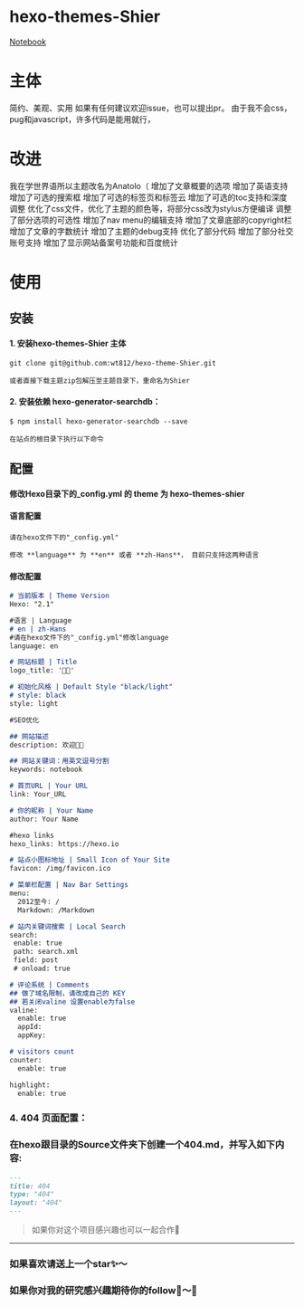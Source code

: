 # hexo-themes-Shier

[Notebook](http://zaole.net "Notebook")

# 主体

简约、美观、实用
如果有任何建议欢迎issue，也可以提出pr。
由于我不会css，pug和javascript，许多代码是能用就行，

# 改进

我在学世界语所以主题改名为Anatolo（
增加了文章概要的选项
增加了英语支持
增加了可选的搜索框
增加了可选的标签页和标签云
增加了可选的toc支持和深度调整
优化了css文件，优化了主题的颜色等，将部分css改为stylus方便编译
调整了部分选项的可选性
增加了nav menu的编辑支持
增加了文章底部的copyright栏
增加了文章的字数统计
增加了主题的debug支持
优化了部分代码
增加了部分社交账号支持
增加了显示网站备案号功能和百度统计



# 使用


## 安装

#### 1. 安装hexo-themes-Shier 主体


``` shell
git clone git@github.com:wt812/hexo-theme-Shier.git

或者直接下载主题zip包解压至主题目录下，重命名为Shier
```

#### 2. 安装依赖 hexo-generator-searchdb：

``` shell
$ npm install hexo-generator-searchdb --save

在站点的根目录下执行以下命令
```


## 配置


#### 修改Hexo目录下的_config.yml 的 **theme** 为 **hexo-themes-shier**

#### 语言配置

```shell
请在hexo文件下的"_config.yml"

修改 **language** 为 **en** 或者 **zh-Hans**， 目前只支持这两种语言
```

#### 修改配置

``` markdown
# 当前版本 | Theme Version
Hexo: "2.1"

#语言 | Language
# en | zh-Hans
#请在hexo文件下的"_config.yml"修改language
language: en

# 网站标题 | Title
logo_title: '🙏🏾'

# 初始化风格 | Default Style "black/light"
# style: black
style: light

#SEO优化

## 网站描述
description: 欢迎👏🏻

## 网站关键词：用英文逗号分割
keywords: notebook

# 首页URL | Your URL
link: Your_URL

# 你的昵称 | Your Name
author: Your Name

#hexo links
hexo_links: https://hexo.io

# 站点小图标地址 | Small Icon of Your Site
favicon: /img/favicon.ico

# 菜单栏配置 | Nav Bar Settings
menu:
  2012至今: /
  Markdown: /Markdown

# 站内关键词搜索 | Local Search
search:
 enable: true
 path: search.xml
 field: post
 # onload: true

# 评论系统 | Comments
## 做了域名限制，请改成自己的 KEY
## 若关闭valine 设置enable为false
valine:
  enable: true
  appId: 
  appKey: 

# visitors count
counter:
  enable: true

highlight:
  enable: true
```

### 4. 404 页面配置：




### 在hexo跟目录的Source文件夹下创建一个404.md，并写入如下内容:

``` markdown
---
title: 404
type: "404"
layout: "404"
---
```
> 如果你对这个项目感兴趣也可以一起合作🤝

---

### 如果喜欢请送上一个star✨～

### 如果你对我的研究感兴趣期待你的follow👬～🌈

